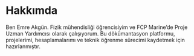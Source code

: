 # Hakkımda

Ben Emre Akgün. Fizik mühendisliği öğrencisiyim ve FCP Marine’de Proje Uzman Yardımcısı olarak çalışıyorum. 
Bu dökümantasyon platformu, projelerimi, hesaplamalarımı ve teknik öğrenme sürecimi kaydetmek için hazırlanmıştır.
